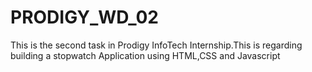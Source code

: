 # PRODIGY_WD_02
This is the second task in Prodigy InfoTech Internship.This is regarding building a stopwatch Application using HTML,CSS and Javascript
